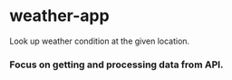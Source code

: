 # weather-app

 Look up weather condition at the given location.

### Focus on getting and processing data from **API**.
